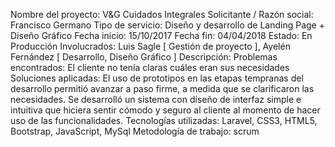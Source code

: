 Nombre del proyecto: V&G Cuidados Integrales
Solicitante / Razón social: Francisco Germano
Tipo de servicio: Diseño y desarrollo de Landing Page + Diseño Gráfico
Fecha inicio: 15/10/2017	Fecha fin: 04/04/2018
Estado: En Producción
Involucrados: Luis Sagle [ Gestión de proyecto ], Ayelén Fernández [ Desarrollo, Diseño Gráfico ]
Descripción: 
Problemas encontrados: El cliente no tenía claras cuáles eran sus necesidades
Soluciones aplicadas: El uso de prototipos en las etapas tempranas del desarrollo permitió avanzar a paso firme, a medida que se clarificaron las necesidades. Se desarrolló un sistema con diseño de interfaz simple e intuitiva que hiciera sentir cómodo y seguro al cliente al momento de hacer uso de las funcionalidades.
Tecnologías utilizadas: Laravel, CSS3, HTML5, Bootstrap, JavaScript, MySql
Metodología de trabajo: scrum
